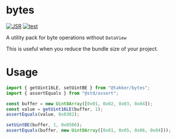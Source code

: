 # bytes

[![JSR](https://jsr.io/badges/@takker/bytes)](https://jsr.io/@takker/bytes)
[![test](https://github.com/takker99/bytes/workflows/ci/badge.svg)](https://github.com/takker99/bytes/actions?query=workflow%3Aci)

A utility pack for byte operations without `DataView`

This is useful when you reduce the bundle size of your project.

# Usage

```ts
import { getUint16LE, setUintBE } from "@takker/bytes";
import { assertEquals } from "@std/assert";

const buffer = new Uint8Array([0x01, 0x02, 0x03, 0x04]);
const value = getUint16LE(buffer, 1);
assertEquals(value, 0x0302);

setUintBE(buffer, 1, 0x0506);
assertEquals(buffer, new Uint8Array([0x01, 0x05, 0x06, 0x04]));
```
